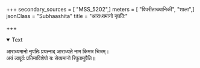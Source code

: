 +++
secondary_sources = [ "MSS_5202",]
meters = [ "विपरीताख्यानिकी", "शाला",]
jsonClass = "Subhaashita"
title = "आराध्यमानो नृपतिः"

+++

<details open><summary>Text</summary>

आराध्यमानो नृपतिः प्रयत्नाद् आराध्यते नाम किमत्र चित्रम्।  
अयं त्वपूर्वः प्रतिमाविशेषो यः सेव्यमानो रिपुतामुपैति॥
</details>
